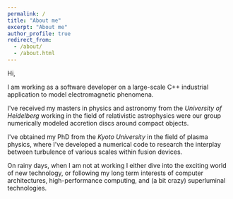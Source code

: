 ```yaml
---
permalink: /
title: "About me"
excerpt: "About me"
author_profile: true
redirect_from: 
  - /about/
  - /about.html
---
```


Hi,

I am working as a software developer on a large-scale C++ industrial application to model
electromagnetic phenomena.

I've received my masters in physics and astronomy from the _University of Heidelberg_ working
in the field of relativistic astrophysics were our group numerically modeled accretion discs
around compact objects.

I've obtained my PhD from the _Kyoto University_ in the field of plasma physics, where I've
developed a numerical code to research the interplay between turbulence of various scales
within fusion devices.

On rainy days, when I am not at working I either dive into the exciting world of new technology,
or following my long term interests of computer architectures, high-performance
computing, and (a bit crazy) superluminal technologies.

